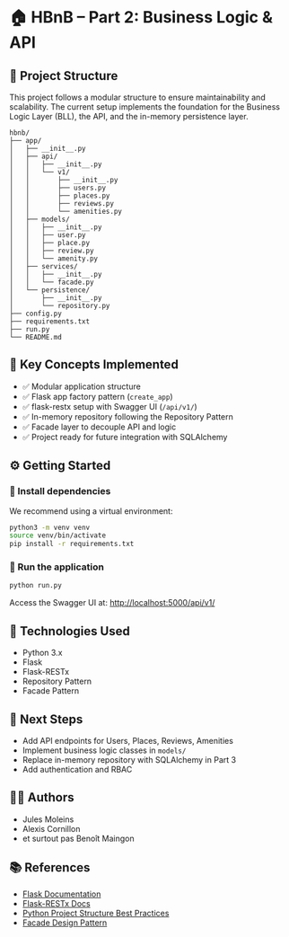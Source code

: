# 🏠 HBnB – Part 2: Business Logic & API

## 📆 Project Structure

This project follows a modular structure to ensure maintainability and scalability. The current setup implements the foundation for the Business Logic Layer (BLL), the API, and the in-memory persistence layer.

```
hbnb/
├── app/
│   ├── __init__.py
│   ├── api/
│   │   ├── __init__.py
│   │   └── v1/
│   │       ├── __init__.py
│   │       ├── users.py
│   │       ├── places.py
│   │       ├── reviews.py
│   │       └── amenities.py
│   ├── models/
│   │   ├── __init__.py
│   │   ├── user.py
│   │   ├── place.py
│   │   ├── review.py
│   │   └── amenity.py
│   ├── services/
│   │   ├── __init__.py
│   │   └── facade.py
│   └── persistence/
│       ├── __init__.py
│       └── repository.py
├── config.py
├── requirements.txt
├── run.py
└── README.md
```

## 🧠 Key Concepts Implemented

* ✅ Modular application structure
* ✅ Flask app factory pattern (`create_app`)
* ✅ flask-restx setup with Swagger UI (`/api/v1/`)
* ✅ In-memory repository following the Repository Pattern
* ✅ Facade layer to decouple API and logic
* ✅ Project ready for future integration with SQLAlchemy

## ⚙️ Getting Started

### 🔹 Install dependencies

We recommend using a virtual environment:

```bash
python3 -m venv venv
source venv/bin/activate
pip install -r requirements.txt
```

### 🔹 Run the application

```bash
python run.py
```

Access the Swagger UI at:
[http://localhost:5000/api/v1/](http://localhost:5000/api/v1/)

## 🔧 Technologies Used

* Python 3.x
* Flask
* Flask-RESTx
* Repository Pattern
* Facade Pattern

## 🔮 Next Steps

* Add API endpoints for Users, Places, Reviews, Amenities
* Implement business logic classes in `models/`
* Replace in-memory repository with SQLAlchemy in Part 3
* Add authentication and RBAC

## 🧑‍💻 Authors

* Jules Moleins
* Alexis Cornillon
* et surtout pas Benoît Maingon

## 📚 References

* [Flask Documentation](https://flask.palletsprojects.com/)
* [Flask-RESTx Docs](https://flask-restx.readthedocs.io/)
* [Python Project Structure Best Practices](https://docs.python-guide.org/writing/structure/)
* [Facade Design Pattern](https://refactoring.guru/design-patterns/facade/python/example)
